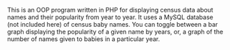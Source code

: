 This is an OOP program written in PHP for displaying census data about names and their popularity from year to year. It uses a MySQL database (not included here) of census baby names. You can toggle between a bar graph displaying the popularity of a given name by years, or, a graph of the number of names given to babies in a particular year. 
